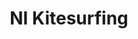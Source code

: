 ---
title: "NI Kitesurfing"
address: "NI Kite Surfing, 14 Ballyrolly Cottages Millisle, Newtownards, Co. Down, BT22 2FE"
tel: "+44 (0)79 1202 3321"
county: "Down"
category: "Surfing"
type: "Content"
lat: "54.59846115112305"
lng: "-5.521908283233643"
---